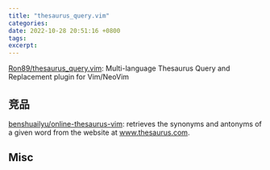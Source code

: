 ```yaml
---
title: "thesaurus_query.vim"
categories: 
date: 2022-10-28 20:51:16 +0800
tags: 
excerpt: 
---
```




[Ron89/thesaurus_query.vim](https://github.com/Ron89/thesaurus_query.vim): Multi-language Thesaurus Query and Replacement plugin for Vim/NeoVim



## 竞品

[benshuailyu/online-thesaurus-vim](https://github.com/benshuailyu/online-thesaurus-vim): retrieves the synonyms and antonyms of a given word from the website at www.thesaurus.com.


## Misc



